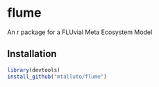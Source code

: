 # flume
An r package for a FLUvial Meta Ecosystem Model

## Installation

```r
library(devtools)
install_github("mtalluto/flume")
```
